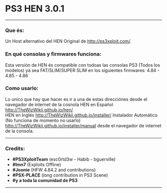 # PS3 HEN 3.0.1
---

### Que és:

Un Host alternativo del HEN Original de http://ps3xploit.com/.

### En qué consolas y firmwares funciona:

Esta versión de HEN és compatible con todoas las consolas PS3 (Todos los modelos) ya sea FAT/SLIM/SUPER SLIM en los
siguientes firmwares: 4.84 - 4.85 - 4.86

### Como usarlo:

Lo unico que hay que hacer es ir a una de estas direcciónes desde el navegador de internet de la cosnola 
HEN en Español http://TheWizWikii.github.io/hen/  
HEN en Inglés http://TheWizWikii.github.io/installer/ 
Instalador Automático (No funciona de momento no usarlo) http://TheWizWikii.github.io/installer/manual desde el navegador de internet de la consola.

---

### Credits:

- **#PS3XploitTeam** (esc0rtd3w - Habib - bguerville)
- **#lmn7** (Exploits Offline)
- **#Joonie** (HFW 4.84.2 and contributions)
- **#PSX-PLACE** (long contribution in PS3 Scene)
- **#y a toda la comunidad de PS3**

---

